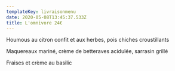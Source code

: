 ```yaml
---
templateKey: livraisonmenu
date: 2020-05-08T13:45:37.533Z
title: L'omnivore 24€
---
```

Houmous au citron confit et aux herbes, pois chiches croustillants

Maquereaux mariné, crème de betteraves acidulée, sarrasin grillé

Fraises et crème au basilic